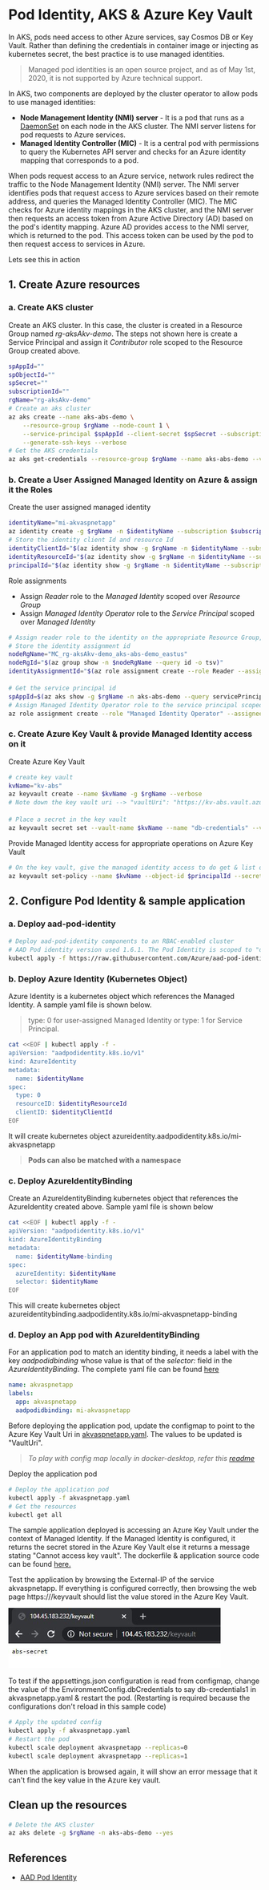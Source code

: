 # Pod Identity, AKS & Azure Key Vault
In AKS, pods need access to other Azure services, say Cosmos DB or Key Vault. Rather than defining the credentials in container image or injecting as kubernetes secret, the best practice is to use managed identities.
> Managed pod identities is an open source project, and as of May 1st, 2020, it is not supported by Azure technical support.

In AKS, two components are deployed by the cluster operator to allow pods to use managed identities:
* **Node Management Identity (NMI) server** - It is a pod that runs as a [DaemonSet](https://github.com/abhinabsarkar/k8s-networking/blob/master/concepts/pod-readme.md#daemonset) on each node in the AKS cluster. The NMI server listens for pod requests to Azure services.
* **Managed Identity Controller (MIC)** - It is a central pod with permissions to query the Kubernetes API server and checks for an Azure identity mapping that corresponds to a pod.

When pods request access to an Azure service, network rules redirect the traffic to the Node Management Identity (NMI) server. The NMI server identifies pods that request access to Azure services based on their remote address, and queries the Managed Identity Controller (MIC). The MIC checks for Azure identity mappings in the AKS cluster, and the NMI server then requests an access token from Azure Active Directory (AD) based on the pod's identity mapping. Azure AD provides access to the NMI server, which is returned to the pod. This access token can be used by the pod to then request access to services in Azure.

Lets see this in action

## 1. Create Azure resources
### a. Create AKS cluster
Create an AKS cluster. In this case, the cluster is created in a Resource Group named *rg-aksAkv-demo*. The steps not shown here is create a Service Principal and assign it *Contributor* role scoped to the Resource Group created above.
```bash
spAppId=""
spObjectId=""
spSecret=""
subscriptionId=""
rgName="rg-aksAkv-demo"
# Create an aks cluster
az aks create --name aks-abs-demo \
    --resource-group $rgName --node-count 1 \
    --service-principal $spAppId --client-secret $spSecret --subscription $subscriptionId \
    --generate-ssh-keys --verbose
# Get the AKS credentials
az aks get-credentials --resource-group $rgName --name aks-abs-demo --verbose
```

### b. Create a User Assigned Managed Identity on Azure & assign it the Roles
Create the user assigned managed identity
```bash
identityName="mi-akvaspnetapp"
az identity create -g $rgName -n $identityName --subscription $subscriptionId --verbose
# Store the identity client Id and resource Id
identityClientId="$(az identity show -g $rgName -n $identityName --subscription $subscriptionId --query clientId -o tsv)"
identityResourceId="$(az identity show -g $rgName -n $identityName --subscription $subscriptionId --query id -o tsv)"
principalId="$(az identity show -g $rgName -n $identityName --subscription $subscriptionId --query principalId -o tsv)"
```
Role assignments
* Assign *Reader* role to the *Managed Identity* scoped over *Resource Group*
* Assign *Managed Identity Operator* role to the *Service Principal* scoped over *Managed Identity*
```bash
# Assign reader role to the identity on the appropriate Resource Group, in this case on the node RG i.e. MC*
# Store the identity assignment id
nodeRgName="MC_rg-aksAkv-demo_aks-abs-demo_eastus"
nodeRgId="$(az group show -n $nodeRgName --query id -o tsv)"
identityAssignmentId="$(az role assignment create --role Reader --assignee $identityClientId --scope $nodeRgId --query id -o tsv)"

# Get the service principal id
spAppId=$(az aks show -g $rgName -n aks-abs-demo --query servicePrincipalProfile.clientId -o tsv)
# Assign Managed Identity Operator role to the service principal scoped over the Managed Identity
az role assignment create --role "Managed Identity Operator" --assignee $spAppId --scope $identityResourceId
```

### c. Create Azure Key Vault & provide Managed Identity access on it
Create Azure Key Vault
```bash
# create key vault
kvName="kv-abs"
az keyvault create --name $kvName -g $rgName --verbose
# Note down the key vault uri --> "vaultUri": "https://kv-abs.vault.azure.net/". This will be updated in the configmap when creating the kubernetes object in "akvaspnetapp.yaml"

# Place a secret in the key vault
az keyvault secret set --vault-name $kvName --name "db-credentials" --value "abs-secret"
```
Provide Managed Identity access for appropriate operations on Azure Key Vault
```bash
# On the key vault, give the managed identity access to do get & list operations
az keyvault set-policy --name $kvName --object-id $principalId --secret-permissions get list
```

## 2. Configure Pod Identity & sample application
### a. Deploy aad-pod-identity
```bash
# Deploy aad-pod-identity components to an RBAC-enabled cluster
# AAD Pod identity version used 1.6.1. The Pod Identity is scoped to "default" namespace
kubectl apply -f https://raw.githubusercontent.com/Azure/aad-pod-identity/master/deploy/infra/deployment-rbac.yaml
```

### b. Deploy Azure Identity (Kubernetes Object)
Azure Identity is a kubernetes object which references the Managed Identity. A sample yaml file is shown below.
> type: 0 for user-assigned Managed Identity or type: 1 for Service Principal.
```bash
cat <<EOF | kubectl apply -f -
apiVersion: "aadpodidentity.k8s.io/v1"
kind: AzureIdentity
metadata:
  name: $identityName
spec:
  type: 0
  resourceID: $identityResourceId
  clientID: $identityClientId
EOF
```
It will create kubernetes object azureidentity.aadpodidentity.k8s.io/mi-akvaspnetapp

> **Pods can also be matched with a namespace**

### c. Deploy AzureIdentityBinding
Create an AzureIdentityBinding kubernetes object that references the AzureIdentity created above. Sample yaml file is shown below
```bash
cat <<EOF | kubectl apply -f -
apiVersion: "aadpodidentity.k8s.io/v1"
kind: AzureIdentityBinding
metadata:
  name: $identityName-binding
spec:
  azureIdentity: $identityName
  selector: $identityName
EOF
```
This will create kubernetes object azureidentitybinding.aadpodidentity.k8s.io/mi-akvaspnetapp-binding

### d. Deploy an App pod with AzureIdentityBinding
For an application pod to match an identity binding, it needs a label with the key *aadpodidbinding* whose value is that of the *selector:* field in the *AzureIdentityBinding*.
The complete yaml file can be found [here](/src/akvaspnetapp.yaml)
```yaml
name: akvaspnetapp
labels:
  app: akvaspnetapp
  aadpodidbinding: mi-akvaspnetapp
```
Before deploying the application pod, update the configmap to point to the Azure Key Vault Uri in [akvaspnetapp.yaml](/src/akvaspnetapp.yaml). The values to be updated is "VaultUri".

> *To play with config map locally in docker-desktop, refer this [readme](/k8s-confgimap-readme.md)*

Deploy the application pod
```bash
# Deploy the application pod
kubectl apply -f akvaspnetapp.yaml
# Get the resources 
kubectl get all
```
The sample application deployed is accessing an Azure Key Vault under the context of Managed Identity. If the Managed Identity is configured, it returns the secret stored in the Azure Key Vault else it returns a message stating "Cannot access key vault". The dockerfile & application source code can be found [here.](https://github.com/abhinabsarkar/webapp-mi-keyvault/tree/master/src)

Test the application by browsing the External-IP of the service akvaspnetapp. If everything is configured correctly, then browsing the web page https://<External-IP>/keyvault should list the value stored in the Azure Key Vault.

![Alt text](/images/aks-mi-access-keyvault.jpg)

To test if the appsettings.json configuration is read from configmap, change the value of the EnvironmentConfig.dbCredentials to say db-credentials1 in akvaspnetapp.yaml & restart the pod. (Restarting is required because the configurations don't reload in this sample code)
```bash
# Apply the updated config
kubectl apply -f akvaspnetapp.yaml
# Restart the pod
kubectl scale deployment akvaspnetapp --replicas=0
kubectl scale deployment akvaspnetapp --replicas=1
```
When the application is browsed again, it will show an error message that it can't find the key value in the Azure key vault.

## Clean up the resources
```bash
# Delete the AKS cluster
az aks delete -g $rgName -n aks-abs-demo --yes
```

## References
* [AAD Pod Identity](https://github.com/Azure/aad-pod-identity)